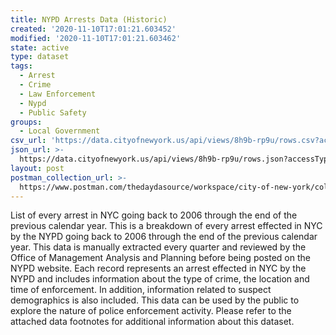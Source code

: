 ```yaml
---
title: NYPD Arrests Data (Historic)
created: '2020-11-10T17:01:21.603452'
modified: '2020-11-10T17:01:21.603462'
state: active
type: dataset
tags:
  - Arrest
  - Crime
  - Law Enforcement
  - Nypd
  - Public Safety
groups:
  - Local Government
csv_url: 'https://data.cityofnewyork.us/api/views/8h9b-rp9u/rows.csv?accessType=DOWNLOAD'
json_url: >-
  https://data.cityofnewyork.us/api/views/8h9b-rp9u/rows.json?accessType=DOWNLOAD
layout: post
postman_collection_url: >-
  https://www.postman.com/thedaydasource/workspace/city-of-new-york/collection/15909983-87ddbc49-49a4-4189-8884-72a9e20fbe9b
---
```

List of every arrest in NYC going back to 2006 through the end of the previous calendar year. This is a breakdown of every arrest effected in NYC by the NYPD going back to 2006 through the end of the previous calendar year. This data is manually extracted every quarter and reviewed by the Office of Management Analysis and Planning before being posted on the NYPD website. Each record represents an arrest effected in NYC by the NYPD and includes information about the type of crime, the location and time of enforcement. 
In addition, information related to suspect demographics is also included. 
This data can be used by the public to explore the nature of police enforcement activity. 
Please refer to the attached data footnotes for additional information about this dataset.
